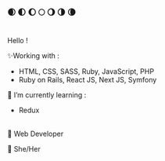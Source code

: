 ### 🌒 🌓 🌔 🌕 🌖 🌗 🌘
<br>
Hello !
<br>

✨Working with :

<ul>
  <li>HTML, CSS, SASS, Ruby, JavaScript, PHP</li>
  <li>Ruby on Rails, React JS, Next JS, Symfony </li>
 </ul>

🌱 I’m currently learning :

<ul>
  <li>Redux</li>
 </ul>
 
<br>
 🚀 Web Developer

 💬 She/Her



<!--
**Clem-svg/clem-svg** is a ✨ _special_ ✨ repository because its `README.md` (this file) appears on your GitHub profile.

Here are some ideas to get you started:

- 🔭 I’m currently working on ...
- 🌱 I’m currently learning ...
- 👯 I’m looking to collaborate on ...
- 🤔 I’m looking for help with ...
- 💬 Ask me about ...
- 📫 How to reach me: ...
- 😄 Pronouns: ...
- ⚡ Fun fact: ...
-->

